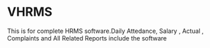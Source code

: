 # VHRMS
This is for complete HRMS software.Daily Attedance, Salary , Actual , Complaints and  All Related Reports include the software
